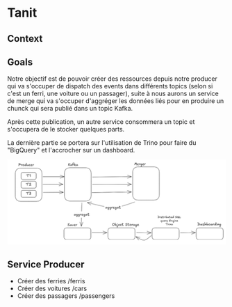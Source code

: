 # Tanit

## Context

## Goals
Notre objectif est de pouvoir créer des ressources depuis notre producer qui va s'occuper de dispatch des events dans différents topics (selon si c'est un ferri, une voiture ou un passager), suite à nous aurons un service de merge qui va s'occuper d'aggréger les données liés pour en produire un chunck qui sera publié dans un topic Kafka.

Après cette publication, un autre service consommera un topic et s'occupera de le stocker quelques parts.

La dernière partie se portera sur l'utilisation de Trino pour faire du "BigQuery" et l'accrocher sur un dashboard.

![alt text](image.png)
## Service Producer
- Créer des ferries /ferris
- Créer des voitures /cars
- Créer des passagers /passengers